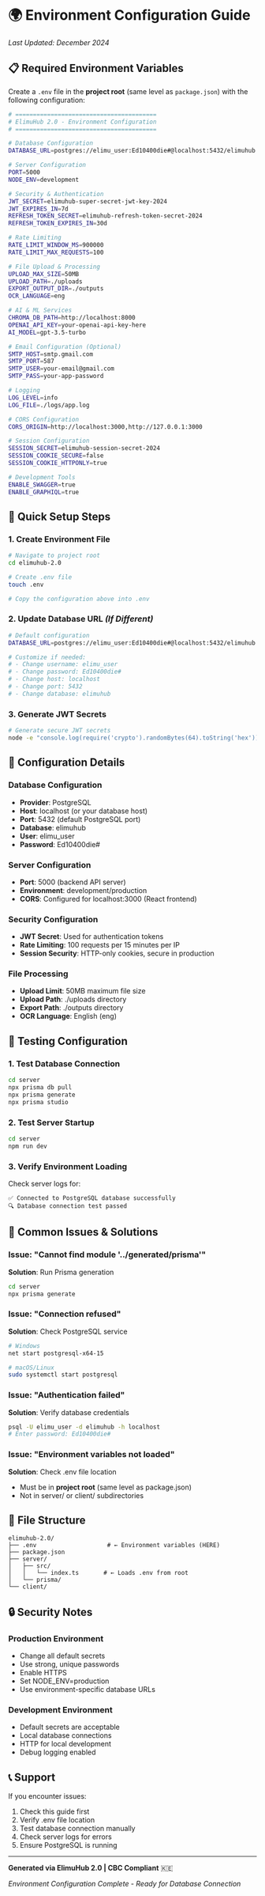 # 🌍 Environment Configuration Guide

*Last Updated: December 2024*

## 📋 **Required Environment Variables**

Create a `.env` file in the **project root** (same level as `package.json`) with the following configuration:

```bash
# ========================================
# ElimuHub 2.0 - Environment Configuration
# ========================================

# Database Configuration
DATABASE_URL=postgres://elimu_user:Ed10400die#@localhost:5432/elimuhub

# Server Configuration
PORT=5000
NODE_ENV=development

# Security & Authentication
JWT_SECRET=elimuhub-super-secret-jwt-key-2024
JWT_EXPIRES_IN=7d
REFRESH_TOKEN_SECRET=elimuhub-refresh-token-secret-2024
REFRESH_TOKEN_EXPIRES_IN=30d

# Rate Limiting
RATE_LIMIT_WINDOW_MS=900000
RATE_LIMIT_MAX_REQUESTS=100

# File Upload & Processing
UPLOAD_MAX_SIZE=50MB
UPLOAD_PATH=./uploads
EXPORT_OUTPUT_DIR=./outputs
OCR_LANGUAGE=eng

# AI & ML Services
CHROMA_DB_PATH=http://localhost:8000
OPENAI_API_KEY=your-openai-api-key-here
AI_MODEL=gpt-3.5-turbo

# Email Configuration (Optional)
SMTP_HOST=smtp.gmail.com
SMTP_PORT=587
SMTP_USER=your-email@gmail.com
SMTP_PASS=your-app-password

# Logging
LOG_LEVEL=info
LOG_FILE=./logs/app.log

# CORS Configuration
CORS_ORIGIN=http://localhost:3000,http://127.0.0.1:3000

# Session Configuration
SESSION_SECRET=elimuhub-session-secret-2024
SESSION_COOKIE_SECURE=false
SESSION_COOKIE_HTTPONLY=true

# Development Tools
ENABLE_SWAGGER=true
ENABLE_GRAPHIQL=true
```

## 🚀 **Quick Setup Steps**

### **1. Create Environment File**
```bash
# Navigate to project root
cd elimuhub-2.0

# Create .env file
touch .env

# Copy the configuration above into .env
```

### **2. Update Database URL** *(If Different)*
```bash
# Default configuration
DATABASE_URL=postgres://elimu_user:Ed10400die#@localhost:5432/elimuhub

# Customize if needed:
# - Change username: elimu_user
# - Change password: Ed10400die#
# - Change host: localhost
# - Change port: 5432
# - Change database: elimuhub
```

### **3. Generate JWT Secrets**
```bash
# Generate secure JWT secrets
node -e "console.log(require('crypto').randomBytes(64).toString('hex'))"
```

## 🔧 **Configuration Details**

### **Database Configuration**
- **Provider**: PostgreSQL
- **Host**: localhost (or your database host)
- **Port**: 5432 (default PostgreSQL port)
- **Database**: elimuhub
- **User**: elimu_user
- **Password**: Ed10400die#

### **Server Configuration**
- **Port**: 5000 (backend API server)
- **Environment**: development/production
- **CORS**: Configured for localhost:3000 (React frontend)

### **Security Configuration**
- **JWT Secret**: Used for authentication tokens
- **Rate Limiting**: 100 requests per 15 minutes per IP
- **Session Security**: HTTP-only cookies, secure in production

### **File Processing**
- **Upload Limit**: 50MB maximum file size
- **Upload Path**: ./uploads directory
- **Export Path**: ./outputs directory
- **OCR Language**: English (eng)

## 🧪 **Testing Configuration**

### **1. Test Database Connection**
```bash
cd server
npx prisma db pull
npx prisma generate
npx prisma studio
```

### **2. Test Server Startup**
```bash
cd server
npm run dev
```

### **3. Verify Environment Loading**
Check server logs for:
```
✅ Connected to PostgreSQL database successfully
🔍 Database connection test passed
```

## 🚨 **Common Issues & Solutions**

### **Issue: "Cannot find module '../generated/prisma'"**
**Solution**: Run Prisma generation
```bash
cd server
npx prisma generate
```

### **Issue: "Connection refused"**
**Solution**: Check PostgreSQL service
```bash
# Windows
net start postgresql-x64-15

# macOS/Linux
sudo systemctl start postgresql
```

### **Issue: "Authentication failed"**
**Solution**: Verify database credentials
```bash
psql -U elimu_user -d elimuhub -h localhost
# Enter password: Ed10400die#
```

### **Issue: "Environment variables not loaded"**
**Solution**: Check .env file location
- Must be in **project root** (same level as package.json)
- Not in server/ or client/ subdirectories

## 📁 **File Structure**
```
elimuhub-2.0/
├── .env                    # ← Environment variables (HERE)
├── package.json
├── server/
│   ├── src/
│   │   └── index.ts       # ← Loads .env from root
│   └── prisma/
└── client/
```

## 🔒 **Security Notes**

### **Production Environment**
- Change all default secrets
- Use strong, unique passwords
- Enable HTTPS
- Set NODE_ENV=production
- Use environment-specific database URLs

### **Development Environment**
- Default secrets are acceptable
- Local database connections
- HTTP for local development
- Debug logging enabled

## 📞 **Support**

If you encounter issues:
1. Check this guide first
2. Verify .env file location
3. Test database connection manually
4. Check server logs for errors
5. Ensure PostgreSQL is running

---

**Generated via ElimuHub 2.0 | CBC Compliant** 🇰🇪

*Environment Configuration Complete - Ready for Database Connection*
